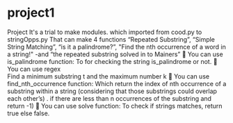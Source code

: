 # project1

Project
It's a trial to make modules.
which imported from cood.py to stringOpps.py
That can make 4 functions
“Repeated Substring”, “Simple String Matching”, “is it a palindrome?”, "Find the nth occurrence of a word in a string!" -and “the repeated substring solved in to Mainers”
	You can use is_palindrome function:
      To for checking the string is_palindrome or not.
	You can use regex  
       Find a minimum substring t and the maximum number k
	You can use find_nth_occurrence function:
Which return the index of nth occurrence of a substring within a string (considering that those substrings could overlap each other’s)
. if there are less than n occurrences of the substring and return -1)
	You can use solve function:
To check if strings matches, return true else false.
